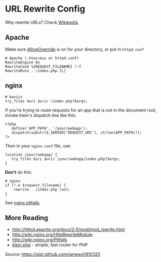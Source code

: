 # URL Rewrite Config

Why rewrite URLs? Check [Wikipedia](http://en.wikipedia.org/wiki/Rewrite_engine)

## Apache

Make sure [AllowOverride](http://httpd.apache.org/docs/2.0/mod/core.html#allowoverride) is on for your directory, or put in `httpd.conf`

    # Apache (.htaccess or httpd.conf)
    RewriteEngine On
    RewriteCond %{REQUEST_FILENAME} !-f
    RewriteRule . /index.php [L] 

## nginx

    # basics
    try_files $uri $uri/ /index.php?$args;

If you're trying to route requests for an app that is *not* in the document root, invoke klein's dispatch line like this:

    <?php
       define('APP_PATH', '/your/webapp');
       dispatch(substr($_SERVER['REQUEST_URI'], strlen(APP_PATH)));
    ?>

Then in your `nginx.conf` file, use:

    location /your/webapp/ {
       try_files $uri $uri/ /your/webapp/index.php?$args;
    }

**Don't** do this.

    # nginx
    if (!-e $request_filename) {
        rewrite . /index.php last;
    }

See [nginx pitfalls](http://wiki.nginx.org/Pitfalls).

## More Reading
  * http://httpd.apache.org/docs/2.0/mod/mod_rewrite.html
  * http://wiki.nginx.org/HttpRewriteModule
  * http://wiki.nginx.org/Pitfalls
  * [klein.php](https://github.com/chriso/klein.php) - simple, fast router for PHP

Source: https://gist.github.com/jamesvl/910325
